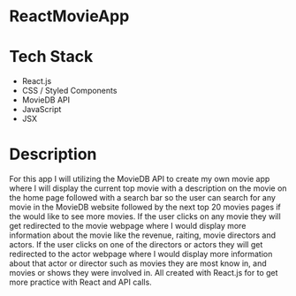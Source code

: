# ReactMovieApp

# Tech Stack
<ul>
  <li>React.js</li>
  <li>CSS / Styled Components</li>
  <li>MovieDB API</li>
  <li>JavaScript</li>
  <li>JSX</li>
</ul>

# Description
For this app I will utilizing the MovieDB API to create my own movie app where I will display the current top movie with a description on the movie on the home page followed with a search bar so the user can search for any movie in the MovieDB website followed by the next top 20 movies pages if the would like to see more movies. If the user clicks on any movie they will get redirected to the movie webpage where I would display more information about the movie like the revenue, raiting, movie directors and actors. If the user clicks on one of the directors or actors they will get redirected to the actor webpage where I would display more information about that actor or director such as movies they are most know in, and movies or shows they were involved in. All created with React.js for to get more practice with React and API calls. 
